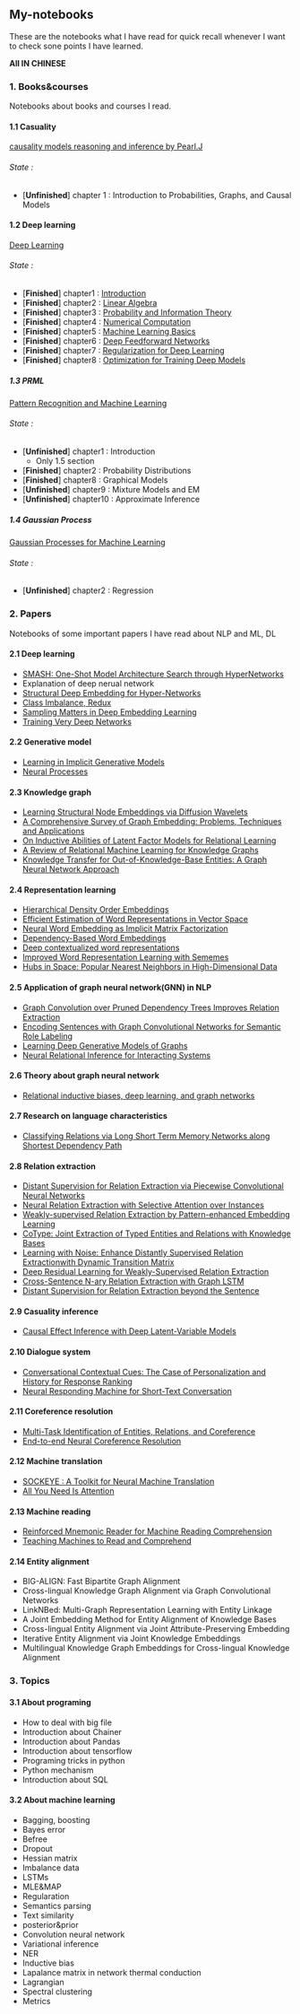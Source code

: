 ## My-notebooks

These are the notebooks what I have read for quick recall whenever I want to check sone points I have learned. 

**All IN CHINESE**

### 1. Books&courses

Notebooks about books and courses I read. 

#### 1.1 Casuality

[causality models reasoning and inference by Pearl.J ](https://www.google.com/url?sa=t&rct=j&q=&esrc=s&source=web&cd=2&ved=2ahUKEwigvNqQy6reAhUKV7wKHXJOChEQFjABegQIBRAC&url=http%3A%2F%2Fblog.sciencenet.cn%2Fhome.php%3Fmod%3Dattachment%26filename%3DCausality_%2520models%252C%2520reasoning%252C%2520and%2520inference%255BJudea_Pearl%255D.pdf%26id%3D56698&usg=AOvVaw3uRYPOpJK0JIovNrzb24MP)

###### State : 

- [**Unfinished**] chapter 1 : Introduction to Probabilities, Graphs, and Causal Models

#### 1.2 Deep learning

[Deep Learning](www.deeplearningbook.org)

###### State : 

- [**Finished**] chapter1 : [Introduction](http://www.deeplearningbook.org/contents/intro.html)
- [**Finished**] chapter2 : [Linear Algebra](http://www.deeplearningbook.org/contents/linear_algebra.html)
- [**Finished**] chapter3 : [Probability and Information Theory](http://www.deeplearningbook.org/contents/prob.html)
- [**Finished**] chapter4 : [Numerical Computation](http://www.deeplearningbook.org/contents/numerical.html)
- [**Finished**] chapter5 : [Machine Learning Basics](http://www.deeplearningbook.org/contents/ml.html)
- [**Finished**] chapter6 : [Deep Feedforward Networks](http://www.deeplearningbook.org/contents/mlp.html)
- [**Finished**] chapter7 : [Regularization for Deep Learning](http://www.deeplearningbook.org/contents/regularization.html)
- [**Finished**] chapter8 : [Optimization for Training Deep Models](http://www.deeplearningbook.org/contents/optimization.html)

##### 1.3 PRML

[Pattern Recognition and Machine Learning](http://users.isr.ist.utl.pt/~wurmd/Livros/school/Bishop%20-%20Pattern%20Recognition%20And%20Machine%20Learning%20-%20Springer%20%202006.pdf)

###### State :

- [**Unfinished**] chapter1 : Introduction
  - Only 1.5 section
- [**Finished**] chapter2 : Probability Distributions
- [**Finished**] chapter8 : Graphical Models
- [**Unfinished**] chapter9 : Mixture Models and EM
- [**Unfinished**] chapter10 : Approximate Inference

##### 1.4 Gaussian Process

[Gaussian Processes for Machine Learning](http://www.gaussianprocess.org/gpml/chapters/RW.pdf)

###### State : 

- [**Unfinished**] chapter2 : Regression

### 2. Papers

Notebooks of some important papers I have read about NLP and ML, DL

#### 2.1 Deep learning

- [SMASH: One-Shot Model Architecture Search through HyperNetworks](https://www.google.com/url?sa=t&rct=j&q=&esrc=s&source=web&cd=1&cad=rja&uact=8&ved=2ahUKEwj-zsaH4KreAhWDEbwKHQxOC28QFjAAegQIBRAB&url=https%3A%2F%2Farxiv.org%2Fabs%2F1708.05344&usg=AOvVaw0yUB8ceNPswuMEPH_JPwwZ)
- Explanation of deep nerual network
- [Structural Deep Embedding for Hyper-Networks](https://www.google.com/url?sa=t&rct=j&q=&esrc=s&source=web&cd=1&cad=rja&uact=8&ved=2ahUKEwjlx5O14KreAhWKebwKHbOXAAIQFjAAegQICBAB&url=https%3A%2F%2Farxiv.org%2Fabs%2F1711.10146&usg=AOvVaw2pBPbwQGn8OvTFb3TCTHGD)
- [Class Imbalance, Redux](https://www.google.com/url?sa=t&rct=j&q=&esrc=s&source=web&cd=1&cad=rja&uact=8&ved=2ahUKEwiwr8XF4KreAhUO87wKHSkkBZEQFjAAegQICRAB&url=https%3A%2F%2Fwww.semanticscholar.org%2Fpaper%2FClass-Imbalance%252C-Redux-Wallace-Small%2Fa8ef5a810099178b70d1490a4e6fc4426b642cde&usg=AOvVaw0AWbBdxrrBImto84KUQUWj)
- [Sampling Matters in Deep Embedding Learning](https://www.google.com/url?sa=t&rct=j&q=&esrc=s&source=web&cd=1&cad=rja&uact=8&ved=2ahUKEwjVu7TV4KreAhUK6bwKHa7YDUsQFjAAegQICBAB&url=https%3A%2F%2Farxiv.org%2Fabs%2F1706.07567&usg=AOvVaw2AzFtahdZxHVkmkaaY0M2G)
- [Training Very Deep Networks](https://www.google.com/url?sa=t&rct=j&q=&esrc=s&source=web&cd=1&cad=rja&uact=8&ved=2ahUKEwig757g4KreAhVHebwKHR3CBLIQFjAAegQICRAB&url=https%3A%2F%2Farxiv.org%2Fabs%2F1507.06228&usg=AOvVaw25THsCZz0tT7wfewnnpv7f)

#### 2.2 Generative model

- [Learning in Implicit Generative Models](https://arxiv.org/abs/1610.03483)
- [Neural Processes](https://arxiv.org/abs/1807.01622)

#### 2.3 Knowledge graph

- [Learning Structural Node Embeddings via Diffusion Wavelets](https://www.google.com/url?sa=t&rct=j&q=&esrc=s&source=web&cd=1&cad=rja&uact=8&ved=2ahUKEwjyuqi54areAhUITrwKHc6HDxsQFjAAegQICBAB&url=https%3A%2F%2Farxiv.org%2Fabs%2F1710.10321&usg=AOvVaw0nyAIUNYfen6IcZ4eIf4Dt)
- [A Comprehensive Survey of Graph Embedding: Problems, Techniques and Applications](https://www.google.com/url?sa=t&rct=j&q=&esrc=s&source=web&cd=1&cad=rja&uact=8&ved=2ahUKEwjUmd_N4areAhVK5rwKHfwLD2IQFjAAegQICRAB&url=https%3A%2F%2Farxiv.org%2Fabs%2F1709.07604&usg=AOvVaw2jPvlSeC_JTgBd2O-J9Gk5)
- [On Inductive Abilities of Latent Factor Models for Relational Learning](https://www.google.com/url?sa=t&rct=j&q=&esrc=s&source=web&cd=1&cad=rja&uact=8&ved=2ahUKEwiIh8bh4areAhWFxbwKHYEBBdAQFjAAegQICBAB&url=https%3A%2F%2Farxiv.org%2Fabs%2F1709.05666&usg=AOvVaw3Rthl3lVJSl0IgnZHFlohP)
- [A Review of Relational Machine Learning for Knowledge Graphs](https://www.google.com/url?sa=t&rct=j&q=&esrc=s&source=web&cd=1&cad=rja&uact=8&ved=2ahUKEwiesPXp4areAhWMx7wKHbzjAycQFjAAegQICRAB&url=http%3A%2F%2Fieeexplore.ieee.org%2Fdocument%2F7358050%2F&usg=AOvVaw2KgZ0OARERi3azVzTQ16yL)
- [Knowledge Transfer for Out-of-Knowledge-Base Entities: A Graph Neural Network Approach](https://www.google.com/url?sa=t&source=web&cd=1&cad=rja&uact=8&ved=2ahUKEwj-qKP04areAhVGyLwKHduMCWAQFjAAegQICRAB&url=https%3A%2F%2Farxiv.org%2Fabs%2F1706.05674&usg=AOvVaw3R7psWcU52gGbNtRoRrQnl)

#### 2.4 Representation learning

- [Hierarchical Density Order Embeddings](https://arxiv.org/abs/1804.09843)
- [Efficient Estimation of Word Representations in Vector Space](https://arxiv.org/abs/1301.3781)
- [Neural Word Embedding as Implicit Matrix Factorization](https://papers.nips.cc/paper/5477-neural-word-embedding-as-implicit-matrix-factorization.pdf)
- [Dependency-Based Word Embeddings](http://www.aclweb.org/anthology/P14-2050)
- [Deep contextualized word representations](https://arxiv.org/abs/1802.05365)
- [Improved Word Representation Learning with Sememes](http://nlp.csai.tsinghua.edu.cn/~xrb/publications/ACL-17_sememe.pdf)
- [Hubs in Space: Popular Nearest Neighbors in High-Dimensional Data](http://www.jmlr.org/papers/v11/radovanovic10a.html)

#### 2.5 Application of graph neural network(GNN) in NLP

- [Graph Convolution over Pruned Dependency Trees Improves Relation Extraction](https://arxiv.org/abs/1809.10185)
- [Encoding Sentences with Graph Convolutional Networks for Semantic Role Labeling](https://arxiv.org/abs/1703.04826)
- [Learning Deep Generative Models of Graphs](https://arxiv.org/abs/1803.03324)
- [Neural Relational Inference for Interacting Systems](https://arxiv.org/abs/1802.04687)

#### 2.6 Theory about graph neural network

- [Relational inductive biases, deep learning, and graph networks](https://arxiv.org/abs/1806.01261)

#### 2.7 Research on language characteristics

- [Classifying Relations via Long Short Term Memory Networks along Shortest Dependency Path](https://arxiv.org/abs/1508.03720)

#### 2.8 Relation extraction

- [Distant Supervision for Relation Extraction via Piecewise Convolutional Neural Networks](https://www.google.com/url?sa=t&rct=j&q=&esrc=s&source=web&cd=1&cad=rja&uact=8&ved=2ahUKEwjPmt3426reAhWBxbwKHcrJBvYQFjAAegQICBAC&url=http%3A%2F%2Fwww.emnlp2015.org%2Fproceedings%2FEMNLP%2Fpdf%2FEMNLP203.pdf&usg=AOvVaw2X-KpBZK2HEtmE4vGifceq)
- [Neural Relation Extraction with Selective Attention over Instances](https://www.google.com/url?sa=t&rct=j&q=&esrc=s&source=web&cd=1&cad=rja&uact=8&ved=2ahUKEwjo6e2E3KreAhVTO7wKHYAPA6sQFjAAegQICBAC&url=http%3A%2F%2Fwww.aclweb.org%2Fanthology%2FP16-1200&usg=AOvVaw3WPrjgBYUgx6NUC-Ss5dwp)
- [Weakly-supervised Relation Extraction by Pattern-enhanced Embedding Learning](https://www.google.com/url?sa=t&rct=j&q=&esrc=s&source=web&cd=2&cad=rja&uact=8&ved=2ahUKEwi5osiJ3KreAhULXbwKHb46D80QFjABegQICBAC&url=https%3A%2F%2Farxiv.org%2Fpdf%2F1711.03226&usg=AOvVaw1drt0h6N57ydPO6OZW9AW9)
- [CoType: Joint Extraction of Typed Entities and Relations with Knowledge Bases](https://www.google.com/url?sa=t&rct=j&q=&esrc=s&source=web&cd=1&cad=rja&uact=8&ved=2ahUKEwjdrYWR3KreAhUGXbwKHVHfAJAQFjAAegQICRAB&url=https%3A%2F%2Farxiv.org%2Fabs%2F1610.08763&usg=AOvVaw3YTyQnb6nCbiMrlW0F2XL6)
- [Learning with Noise: Enhance Distantly Supervised Relation Extractionwith Dynamic Transition Matrix](https://www.google.com/url?sa=t&rct=j&q=&esrc=s&source=web&cd=1&cad=rja&uact=8&ved=2ahUKEwi20MyZ3KreAhXMw7wKHclpAkkQFjAAegQICBAB&url=https%3A%2F%2Farxiv.org%2Fabs%2F1705.03995&usg=AOvVaw3RTl5BGG8i414bWeQ0FMxA)
- [Deep Residual Learning for Weakly-Supervised Relation Extraction](https://www.google.com/url?sa=t&rct=j&q=&esrc=s&source=web&cd=1&cad=rja&uact=8&ved=2ahUKEwjCqtah3KreAhVFErwKHdTtAVgQFjAAegQICRAC&url=https%3A%2F%2Fwww.cs.ucsb.edu%2F~william%2Fpapers%2FResCNN.pdf&usg=AOvVaw0TD4o3TCvi3vvcUJ3RkGSs)
- [Cross-Sentence N-ary Relation Extraction with Graph LSTM](https://www.google.com/url?sa=t&rct=j&q=&esrc=s&source=web&cd=1&cad=rja&uact=8&ved=2ahUKEwivjaSm3KreAhVHwrwKHdQ0BRsQFjAAegQIBRAB&url=https%3A%2F%2Farxiv.org%2Fabs%2F1708.03743&usg=AOvVaw3TwfPEzMcQzmB5mXLfIO4n)
- [Distant Supervision for Relation Extraction beyond the Sentence](https://www.google.com/url?sa=t&rct=j&q=&esrc=s&source=web&cd=1&cad=rja&uact=8&ved=2ahUKEwjcyIyt3KreAhUK6LwKHfikC1YQFjAAegQICRAC&url=http%3A%2F%2Fwww.aclweb.org%2Fanthology%2FE17-1110&usg=AOvVaw2Ev7O7Ao9LvJkMcX70LC_W)

#### 2.9 Casuality inference

- [Causal Effect Inference with Deep Latent-Variable Models](https://www.google.com/url?sa=t&rct=j&q=&esrc=s&source=web&cd=1&cad=rja&uact=8&ved=2ahUKEwj6iJyn3areAhWHPXAKHWkWCyAQFjAAegQICBAB&url=https%3A%2F%2Farxiv.org%2Fabs%2F1705.08821&usg=AOvVaw1KEFkByhpdbgrtg2CW02fs)

#### 2.10 Dialogue system

- [Conversational Contextual Cues: The Case of Personalization and History for Response Ranking](https://www.google.com/url?sa=t&rct=j&q=&esrc=s&source=web&cd=1&cad=rja&uact=8&ved=2ahUKEwiUiL_A3areAhWOdHAKHee-Cf0QFjAAegQICRAB&url=https%3A%2F%2Farxiv.org%2Fabs%2F1606.00372&usg=AOvVaw09ILZmuwk-Ikxl9ENKq4BW)
- [Neural Responding Machine for Short-Text Conversation](https://www.google.com/url?sa=t&rct=j&q=&esrc=s&source=web&cd=1&cad=rja&uact=8&ved=2ahUKEwi4-Lrv3areAhVLPHAKHYmAA0sQFjAAegQICRAC&url=https%3A%2F%2Fwww.aclweb.org%2Fanthology%2FP15-1152&usg=AOvVaw1S-T39RTcIjwDQoJSAWOav)

#### 2.11 Coreference resolution

- [Multi-Task Identification of Entities, Relations, and Coreference](https://www.google.com/url?sa=t&rct=j&q=&esrc=s&source=web&cd=1&cad=rja&uact=8&ved=2ahUKEwjxvP6J3qreAhVIEXAKHZKfB0EQFjAAegQICBAB&url=https%3A%2F%2Farxiv.org%2Fabs%2F1808.09602&usg=AOvVaw0GJ7V9bnUTiOpLxdVIxYn_)
- [End-to-end Neural Coreference Resolution](https://www.google.com/url?sa=t&rct=j&q=&esrc=s&source=web&cd=1&cad=rja&uact=8&ved=2ahUKEwjc9omY3qreAhVIFYgKHZF4BgUQFjAAegQIBRAB&url=https%3A%2F%2Farxiv.org%2Fabs%2F1707.07045&usg=AOvVaw22sdXxlsgvxl6ES9HkMmc0)

#### 2.12 Machine translation

- [SOCKEYE : A Toolkit for Neural Machine Translation](https://www.google.com/url?sa=t&rct=j&q=&esrc=s&source=web&cd=1&cad=rja&uact=8&ved=2ahUKEwjZtsPF3qreAhVGMd4KHUbeCHEQFjAAegQICRAB&url=https%3A%2F%2Farxiv.org%2Fabs%2F1712.05690&usg=AOvVaw24QqWo2WsvwHZ_6u_VlOWX)
- [All You Need Is Attention](https://www.google.com/url?sa=t&rct=j&q=&esrc=s&source=web&cd=1&cad=rja&uact=8&ved=2ahUKEwiK16_T3qreAhWJ62EKHSy6BhEQFjAAegQICRAB&url=https%3A%2F%2Farxiv.org%2Fabs%2F1706.03762&usg=AOvVaw2ceXGQohV5Kx51VSkfkG08)

#### 2.13 Machine reading

- [Reinforced Mnemonic Reader for Machine Reading Comprehension](https://www.google.com/url?sa=t&rct=j&q=&esrc=s&source=web&cd=1&cad=rja&uact=8&ved=2ahUKEwj8pvzg3qreAhUIA4gKHZUIDV4QFjAAegQICRAB&url=https%3A%2F%2Farxiv.org%2Fabs%2F1705.02798&usg=AOvVaw0oP6-cFd57YuaEwCuCsA0X)
- [Teaching Machines to Read and Comprehend](https://www.google.com/url?sa=t&rct=j&q=&esrc=s&source=web&cd=1&cad=rja&uact=8&ved=2ahUKEwisvbrn36reAhWLf7wKHaw6CSwQFjAAegQICRAB&url=https%3A%2F%2Farxiv.org%2Fabs%2F1506.03340&usg=AOvVaw0EdBVMy_x4DXAksZuj0EaB)


#### 2.14 Entity alignment

- BIG-ALIGN: Fast Bipartite Graph Alignment
- Cross-lingual Knowledge Graph Alignment via Graph Convolutional Networks
- LinkNBed: Multi-Graph Representation Learning with Entity Linkage
- A Joint Embedding Method for Entity Alignment of Knowledge Bases
- Cross-lingual Entity Alignment via Joint Attribute-Preserving Embedding
- Iterative Entity Alignment via Joint Knowledge Embeddings
- Multilingual Knowledge Graph Embeddings for Cross-lingual Knowledge Alignment


### 3. Topics

#### 3.1 About programing

- How to deal with big file
- Introduction about Chainer
- Introduction about Pandas
- Introduction about tensorflow
- Programing tricks in python
- Python mechanism
- Introduction about SQL

#### 3.2 About machine learning

- Bagging, boosting
- Bayes error
- Befree
- Dropout
- Hessian matrix
- Imbalance data
- LSTMs
- MLE&MAP
- Regularation
- Semantics parsing
- Text similarity
- posterior&prior
- Convolution neural network
- Variational inference
- NER
- Inductive bias
- Lapalance matrix in network thermal conduction
- Lagrangian
- Spectral clustering
- Metrics
